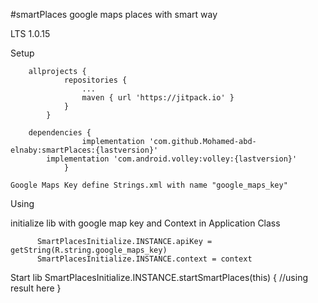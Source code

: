 #smartPlaces
    google maps places with smart way

 LTS 1.0.15

 Setup

	    allprojects {
         		repositories {
         			...
         			maven { url 'https://jitpack.io' }
         		}
         	}

        dependencies {
         	        implementation 'com.github.Mohamed-abd-elnaby:smartPlaces:{lastversion}'
			implementation 'com.android.volley:volley:{lastversion}'
             	}
		
	Google Maps Key define Strings.xml with name "google_maps_key"
	


 Using

  initialize lib with google map key and Context in Application Class

          SmartPlacesInitialize.INSTANCE.apiKey = getString(R.string.google_maps_key)
          SmartPlacesInitialize.INSTANCE.context = context
	  

 Start lib
          SmartPlacesInitialize.INSTANCE.startSmartPlaces(this) {
                        //using result here
                    }
